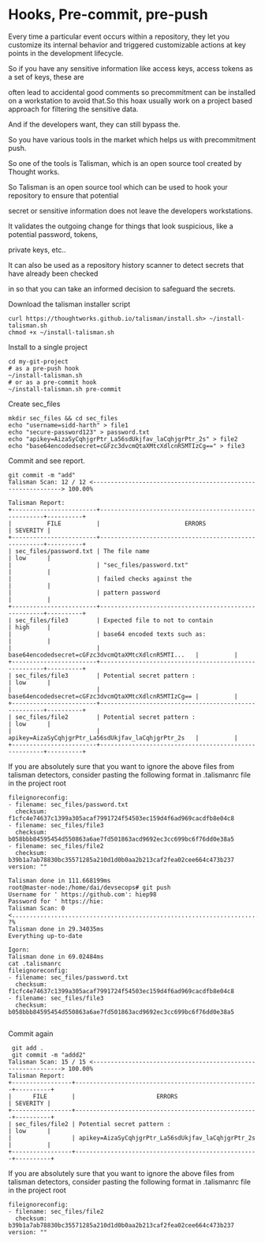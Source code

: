 # Hooks, Pre-commit, pre-push



Every time a particular event occurs within a repository, they let you customize its internal behavior and triggered customizable actions at key points in the development lifecycle.



So if you have any sensitive information like access keys, access tokens as a set of keys, these are

often lead to accidental good comments so precommitment can be installed on a workstation to avoid that.So this hoax usually work on a project based approach for filtering the sensitive data.

And if the developers want, they can still bypass the.



So you have various tools in the market which helps us with precommitment push.

So one of the tools is Talisman, which is an open source tool created by Thought works.

So Talisman is an open source tool which can be used to hook your repository to ensure that potential

secret or sensitive information does not leave the developers workstations.

It validates the outgoing change for things that look suspicious, like a potential password, tokens,

private keys, etc..

It can also be used as a repository history scanner to detect secrets that have already been checked

in so that you can take an informed decision to safeguard the secrets.







Download the talisman installer script

```
curl https://thoughtworks.github.io/talisman/install.sh> ~/install-talisman.sh
chmod +x ~/install-talisman.sh
```



Install to a single project

```
cd my-git-project
# as a pre-push hook
~/install-talisman.sh
# or as a pre-commit hook
~/install-talisman.sh pre-commit
```



Create sec_files

```
mkdir sec_files && cd sec_files
echo "username=sidd-harth" > file1
echo "secure-password123" > password.txt
echo "apikey=AizaSyCqhjgrPtr_La56sdUkjfav_laCqhjgrPtr_2s" > file2
echo "base64encodedsecret=cGFzc3dvcmQtaXMtcXdlcnR5MTIzCg==" > file3
```



Commit and see report.

```
git commit -m "add"
Talisman Scan: 12 / 12 <-------------------------------------------------------------> 100.00%  
 
Talisman Report:
+------------------------+------------------------------------------------------+----------+
|          FILE          |                        ERRORS                        | SEVERITY |
+------------------------+------------------------------------------------------+----------+
| sec_files/password.txt | The file name                                        | low      |
|                        | "sec_files/password.txt"                             |          |
|                        | failed checks against the                            |          |
|                        | pattern password                                     |          |
+------------------------+------------------------------------------------------+----------+
| sec_files/file3        | Expected file to not to contain                      | high     |
|                        | base64 encoded texts such as:                        |          |
|                        | base64encodedsecret=cGFzc3dvcmQtaXMtcXdlcnR5MTI...   |          |
+------------------------+------------------------------------------------------+----------+
| sec_files/file3        | Potential secret pattern :                           | low      |
|                        | base64encodedsecret=cGFzc3dvcmQtaXMtcXdlcnR5MTIzCg== |          |
+------------------------+------------------------------------------------------+----------+
| sec_files/file2        | Potential secret pattern :                           | low      |
|                        | apikey=AizaSyCqhjgrPtr_La56sdUkjfav_laCqhjgrPtr_2s   |          |
+------------------------+------------------------------------------------------+----------+
```





If you are absolutely sure that you want to ignore the above files from talisman detectors, consider pasting the following format in .talismanrc file in the project root



```
fileignoreconfig:
- filename: sec_files/password.txt
  checksum: f1cfc4e74637c1399a305acaf7991724f54503ec159d4f6ad969cacdfb8e04c8
- filename: sec_files/file3
  checksum: b058bbb84595454d550863a6ae7fd501863acd9692ec3cc699bc6f76dd0e38a5
- filename: sec_files/file2
  checksum: b39b1a7ab78830bc35571285a210d1d0b0aa2b213caf2fea02cee664c473b237
version: ""
 
Talisman done in 111.668199ms
root@master-node:/home/dai/devsecops# git push
Username for ' https://github.com': hiep98
Password for ' https://hie: 
Talisman Scan: 0 <........................................................................> ?%  
Talisman done in 29.34035ms
Everything up-to-date
 
Igorn:
Talisman done in 69.02484ms
cat .talismanrc 
fileignoreconfig:
- filename: sec_files/password.txt
  checksum: f1cfc4e74637c1399a305acaf7991724f54503ec159d4f6ad969cacdfb8e04c8
- filename: sec_files/file3
  checksum: b058bbb84595454d550863a6ae7fd501863acd9692ec3cc699bc6f76dd0e38a5
 
```



Commit again

```
 git add .
 git commit -m "addd2"
Talisman Scan: 15 / 15 <-------------------------------------------------------------> 100.00%  
Talisman Report:
+-----------------+----------------------------------------------------+----------+
|      FILE       |                       ERRORS                       | SEVERITY |
+-----------------+----------------------------------------------------+----------+
| sec_files/file2 | Potential secret pattern :                         | low      |
|                 | apikey=AizaSyCqhjgrPtr_La56sdUkjfav_laCqhjgrPtr_2s |          |
+-----------------+----------------------------------------------------+----------+
```





If you are absolutely sure that you want to ignore the above files from talisman detectors, consider pasting the following format in .talismanrc file in the project root



```
fileignoreconfig:
- filename: sec_files/file2
  checksum: b39b1a7ab78830bc35571285a210d1d0b0aa2b213caf2fea02cee664c473b237
version: ""
```



